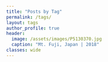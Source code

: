 ```yaml
---
title: "Posts by Tag"
permalink: /tags/
layout: tags
author_profile: true
header:
  image: /assets/images/P5130370.jpg
  caption: "Mt. Fuji, Japan | 2018"
classes: wide
---
```

